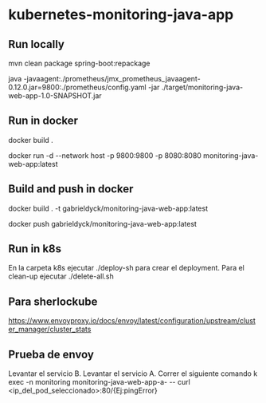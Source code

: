 # kubernetes-monitoring-java-app


## Run locally

mvn clean package spring-boot:repackage

java -javaagent:./prometheus/jmx_prometheus_javaagent-0.12.0.jar=9800:./prometheus/config.yaml -jar ./target/monitoring-java-web-app-1.0-SNAPSHOT.jar



## Run in docker

docker build .

docker run -d --network host -p 9800:9800 -p 8080:8080 monitoring-java-web-app:latest


## Build and push in docker
docker build . -t  gabrieldyck/monitoring-java-web-app:latest

docker push gabrieldyck/monitoring-java-web-app:latest


## Run in k8s

En la carpeta k8s ejecutar ./deploy-sh para crear el deployment. Para el clean-up ejecutar ./delete-all.sh








## Para sherlockube 

https://www.envoyproxy.io/docs/envoy/latest/configuration/upstream/cluster_manager/cluster_stats







## Prueba de envoy

Levantar el servicio B.
Levantar el servicio A.
Correr el siguiente comando
k exec -n monitoring monitoring-java-web-app-a-<saraza> -- curl <ip_del_pod_seleccionado>:80/<algun-endpoint>{Ej:pingError}


